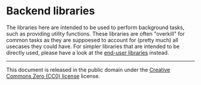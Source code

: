 # Backend libraries

The libraries here are intended to be used to perform background tasks, such as providing utility functions. These libraries are often "overkill" for common tasks as they are suppoesed to account for (pretty much) all usecases they could have. For simpler libraries that are intended to be directly used, please have a look at the [end-user libraries](modules/libraries/end-user) instead.

---

This document is released in the public domain under the [Creative Commons Zero (CC0) license](https://creativecommons.org/publicdomain/zero/1.0/) license.